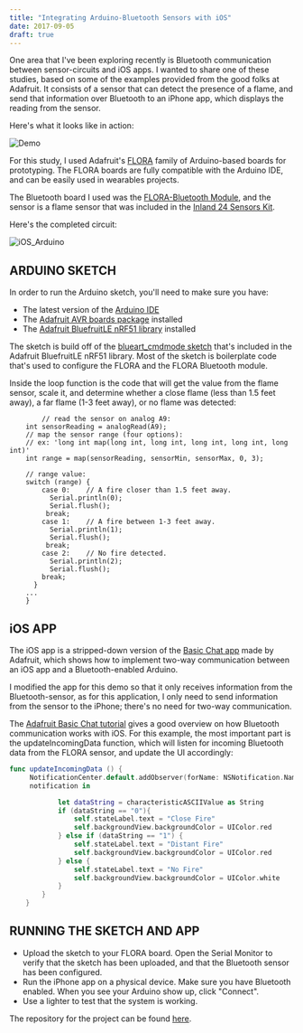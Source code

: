 ```yaml
---
title: "Integrating Arduino-Bluetooth Sensors with iOS"
date: 2017-09-05
draft: true
---
```


One area that I've been exploring recently is Bluetooth communication between sensor-circuits and iOS apps. I wanted to share one of these studies, based on some of the examples provided from the good folks at Adafruit. It consists of a sensor that can detect the presence of a flame, and send that information over Bluetooth to an iPhone app, which displays the reading from the sensor.

Here's what it looks like in action:

![Demo](/blog_assets/2017/Demo.gif)

For this study, I used Adafruit's [FLORA](https://www.adafruit.com/product/659) family of Arduino-based boards for prototyping. The FLORA boards are fully compatible with the Arduino IDE,  and can be easily used in wearables projects.

The Bluetooth board I used was the [FLORA-Bluetooth Module](https://www.adafruit.com/product/2487), and the sensor is a flame sensor that was included in the [Inland 24 Sensors Kit](http://www.microcenter.com/product/435332/24_Sensors_Kit).

Here's the completed circuit:



![iOS_Arduino](/blog_assets/2017/iOS_Arduino.jpg)

## ARDUINO SKETCH

In order to run the Arduino sketch, you'll need to make sure you have:

- The latest version of the [Arduino IDE](https://www.arduino.cc/en/Main/Software)
- The [Adafruit AVR boards package](https://learn.adafruit.com/add-boards-arduino-v164/installing-boards) installed
- The [Adafruit BluefruitLE nRF51 library](https://learn.adafruit.com/adafruit-flora-bluefruit-le/installing-software) installed

The sketch is build off of the [blueart_cmdmode sketch](https://github.com/adafruit/Adafruit_BluefruitLE_nRF51/tree/master/examples/bleuart_cmdmode) that's included in the Adafruit BluefruitLE nRF51 library. Most of the sketch is boilerplate code that's used to configure the FLORA and the FLORA Bluetooth module.

Inside the loop function is the code that will get the value from the flame sensor, scale it, and determine whether a close flame (less than 1.5 feet away), a far flame (1-3 feet away), or no flame was detected:



```arduino
		// read the sensor on analog A9:
    int sensorReading = analogRead(A9);
    // map the sensor range (four options):
    // ex: 'long int map(long int, long int, long int, long int, long int)'
    int range = map(sensorReading, sensorMin, sensorMax, 0, 3);

    // range value:
    switch (range) {
        case 0:    // A fire closer than 1.5 feet away.
          Serial.println(0);
          Serial.flush();
         break;
        case 1:    // A fire between 1-3 feet away.
          Serial.println(1);
          Serial.flush();
         break;
        case 2:    // No fire detected.
          Serial.println(2);
          Serial.flush();
        break;
      }
    ...
	}
```



## iOS APP

The iOS app is a stripped-down version of the [Basic Chat app](https://github.com/adafruit/Basic-Chat) made by Adafruit, which shows how to implement two-way communication between an iOS app and a Bluetooth-enabled Arduino.

I modified the app for this demo so that it only receives information from the Bluetooth-sensor, as for this application, I only need to send information from the sensor to the iPhone; there's no need for two-way communication.

The [Adafruit Basic Chat tutorial](https://learn.adafruit.com/crack-the-code/sending-and-receiving-data-with-arduino) gives a good overview on how Bluetooth communication works with iOS. For this example, the most important part is the updateIncomingData function, which will listen for incoming Bluetooth data from the FLORA sensor, and update the UI accordingly:



```swift
func updateIncomingData () {
     NotificationCenter.default.addObserver(forName: NSNotification.Name(rawValue: "Notify"), object: nil , queue: nil){
     notification in

            let dataString = characteristicASCIIValue as String
            if (dataString == "0"){
                self.stateLabel.text = "Close Fire"
                self.backgroundView.backgroundColor = UIColor.red
            } else if (dataString == "1") {
                self.stateLabel.text = "Distant Fire"
                self.backgroundView.backgroundColor = UIColor.red
            } else {
                self.stateLabel.text = "No Fire"
                self.backgroundView.backgroundColor = UIColor.white
            }
        }
    }
```



## RUNNING THE SKETCH AND APP

- Upload the sketch to your FLORA board. Open the Serial Monitor to verify that the sketch has been uploaded, and that the Bluetooth sensor has been configured.
- Run the iPhone app on a physical device. Make sure you have Bluetooth enabled. When you see your Arduino show up, click "Connect".
- Use a lighter to test that the system is working.

The repository for the project can be found [here](https://github.com/narner/iOS-FlameSensor-Bluetooth-Study).

